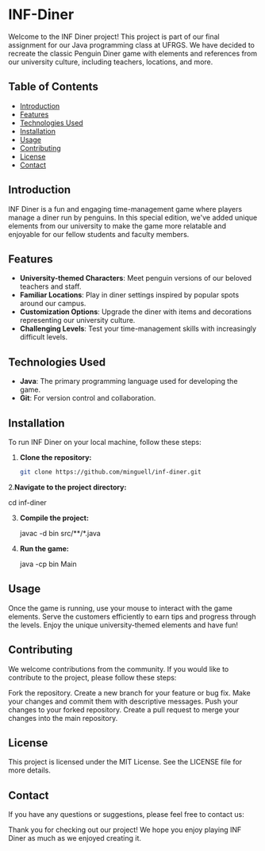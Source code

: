 # INF-Diner

Welcome to the INF Diner project! This project is part of our final assignment for our Java programming class at UFRGS. We have decided to recreate the classic Penguin Diner game with elements and references from our university culture, including teachers, locations, and more.

## Table of Contents

- [Introduction](#introduction)
- [Features](#features)
- [Technologies Used](#technologies-used)
- [Installation](#installation)
- [Usage](#usage)
- [Contributing](#contributing)
- [License](#license)
- [Contact](#contact)

## Introduction

INF Diner is a fun and engaging time-management game where players manage a diner run by penguins. In this special edition, we've added unique elements from our university to make the game more relatable and enjoyable for our fellow students and faculty members.

## Features

- **University-themed Characters**: Meet penguin versions of our beloved teachers and staff.
- **Familiar Locations**: Play in diner settings inspired by popular spots around our campus.
- **Customization Options**: Upgrade the diner with items and decorations representing our university culture.
- **Challenging Levels**: Test your time-management skills with increasingly difficult levels.

## Technologies Used

- **Java**: The primary programming language used for developing the game.
- **Git**: For version control and collaboration.

## Installation

To run INF Diner on your local machine, follow these steps:

1. **Clone the repository:**

   ```bash
   git clone https://github.com/minguell/inf-diner.git
2.**Navigate to the project directory:**


   cd inf-diner

3. **Compile the project:**

   javac -d bin src/**/*.java

4. **Run the game:**

   java -cp bin Main

## Usage
Once the game is running, use your mouse to interact with the game elements. Serve the customers efficiently to earn tips and progress through the levels. Enjoy the unique university-themed elements and have fun!

## Contributing
We welcome contributions from the community. If you would like to contribute to the project, please follow these steps:

Fork the repository.
Create a new branch for your feature or bug fix.
Make your changes and commit them with descriptive messages.
Push your changes to your forked repository.
Create a pull request to merge your changes into the main repository.

## License
This project is licensed under the MIT License. See the LICENSE file for more details.

## Contact
If you have any questions or suggestions, please feel free to contact us:

Thank you for checking out our project! We hope you enjoy playing INF Diner as much as we enjoyed creating it.









   
